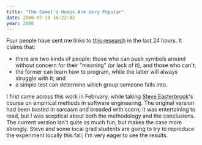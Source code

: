 ```yaml
---
title: "The Camel's Humps Are Very Popular"
date: 2006-07-18 16:22:02
year: 2006
---
```

Four people have sent me links to <a href="http://www.cs.mdx.ac.uk/research/PhDArea/saeed/">this research</a> in the last 24 hours.  It claims that:
<ul>
  <li>there are two kinds of people: those who can push symbols around without concern for their "meaning" (or lack of it), and those who can't;</li>
  <li>the former can learn how to program, while the latter will always struggle with it; and</li>
  <li>a simple test can determine which group someone falls into.</li>
</ul>
I first came across this work in February, while taking <a href="http://www.cs.utoronto.ca/~sme">Steve Easterbrook</a>'s course on empirical methods in software engineering.  The original version had been basted in sarcasm and breaded with scorn; it was entertaining to read, but I was sceptical about both the methodology and the conclusions.  The current version isn't quite as much fun, but makes the case more strongly.  Steve and some local grad students are going to try to reproduce the experiment locally this fall; I'm very eager to see the results.

